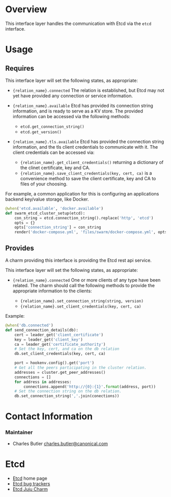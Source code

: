 # Overview

This interface layer handles the communication with Etcd via the `etcd`
interface.

# Usage

## Requires

This interface layer will set the following states, as appropriate:

  * `{relation_name}.connected` The relation is established, but Etcd may not
  yet have provided any connection or service information.

  * `{relation_name}.available` Etcd has provided its connection string
    information, and is ready to serve as a KV store.
    The provided information can be accessed via the following methods:
      * `etcd.get_connection_string()`
      * `etcd.get_version()`
  * `{relation_name}.tls.available` Etcd has provided the connection string
    information, and the tls client credentials to communicate with it.
    The client credentials can be accessed via:
    * `{relation_name}.get_client_credentials()` returning a dictionary of
       the clinet certificate, key and CA.
    * `{relation_name}.save_client_credentials(key, cert, ca)` is a convenience
      method to save the client certificate, key and CA to files of your
      choosing.


For example, a common application for this is configuring an applications
backend key/value storage, like Docker.

```python
@when('etcd.available', 'docker.available')
def swarm_etcd_cluster_setup(etcd):
    con_string = etcd.connection_string().replace('http', 'etcd')
    opts = {}
    opts['connection_string'] = con_string
    render('docker-compose.yml', 'files/swarm/docker-compose.yml', opts)

```


## Provides

A charm providing this interface is providing the Etcd rest api service.

This interface layer will set the following states, as appropriate:

  * `{relation_name}.connected` One or more clients of any type have
    been related. The charm should call the following methods to provide the
    appropriate information to the clients:

    * `{relation_name}.set_connection_string(string, version)`
    * `{relation_name}.set_client_credentials(key, cert, ca)`

Example:

```python
@when('db.connected')
def send_connection_details(db):
    cert = leader_get('client_certificate')
    key = leader_get('client_key')
    ca = leader_get('certificate_authority')
    # Set the key, cert, and ca on the db relation
    db.set_client_credentials(key, cert, ca)

    port = hookenv.config().get('port')
    # Get all the peers participating in the cluster relation.
    addresses = cluster.get_peer_addresses()
    connections = []
    for address in addresses:
        connections.append('http://{0}:{1}'.format(address, port))
    # Set the connection string on the db relation.
    db.set_connection_string(','.join(conections))
```


# Contact Information

### Maintainer
- Charles Butler <charles.butler@canonical.com>


# Etcd

- [Etcd](https://coreos.com/etcd/) home page
- [Etcd bug trackers](https://github.com/coreos/etcd/issues)
- [Etcd Juju Charm](http://jujucharms.com/?text=etcd)
